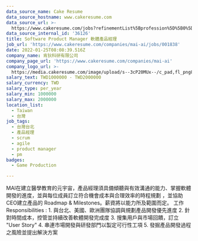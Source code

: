```yaml
---
data_source_name: Cake Resume
data_source_hostname: www.cakeresume.com
data_source_url: >-
  https://www.cakeresume.com/jobs?refinementList%5Bprofession%5D%5B0%5D=game-production&range%5Bsalary_range%5D%5Bmin%5D=1000000
data_source_internal_id: '36126'
title: Software Product Manager 軟體產品經理
job_url: 'https://www.cakeresume.com/companies/mai-ai/jobs/001838'
date: 2022-01-25T08:08:39.516Z
company_name: 肯狄科研有限公司
company_page_url: 'https://www.cakeresume.com/companies/mai-ai'
company_logo_url: >-
  https://media.cakeresume.com/image/upload/s--3cP20MUx--/c_pad,fl_png8,h_200,w_200/v1610469581/xlehphjtzuk3nllpqgbz.png
salary_text: TWD1000000 - TWD2000000
salary_currency: TWD
salary_type: per_year
salary_min: 1000000
salary_max: 2000000
location_list:
  - Taiwan
  - 台灣
job_tags:
  - 台灣台北
  - 產品經理
  - scrum
  - agile
  - product manager
  - pm
badges:
  - Game Production

---
```


MAI在建立醫學教育的元宇宙，產品經理須具備傾聽與有效溝通的能力、掌握軟體開發的進度，並與每位成員訂立符合機會成本與合理效率的時程規劃 ，並協助CEO建立產品的 Roadmap & Milestones。薪資將以能力所及範圍而定。 工作 Responsibilities : 1. 與台北、美國、歐洲團隊協調與規劃產品開發優先進度 2. 針對時間成本，控管並持續改善軟體開發完成度 3. 搜集用戶與市場回饋，訂立 "User Story" 4. 串連市場開發與研發部門以製定可行性工項 5. 發掘產品開發過程之風險並提出解決方案